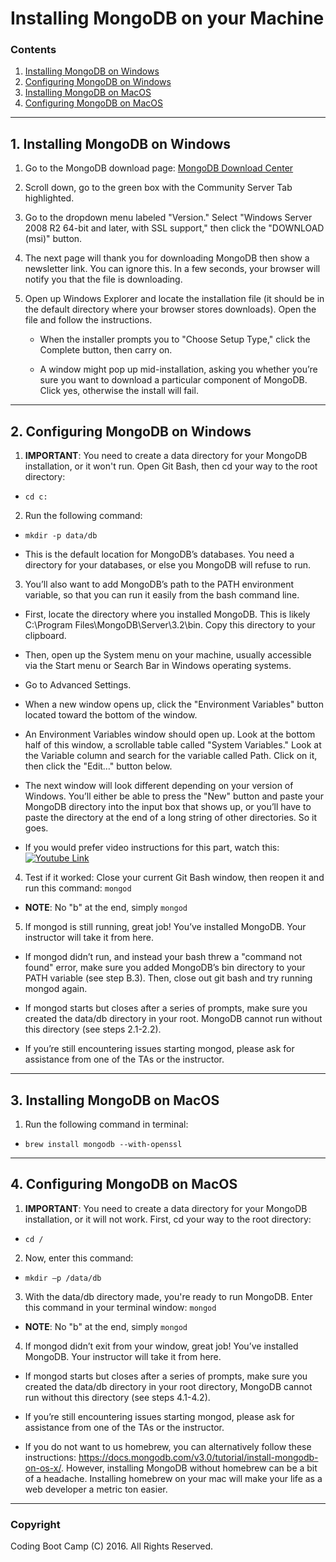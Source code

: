 # Installing MongoDB on your Machine

### Contents
1.	[Installing MongoDB on Windows](#1-installing-mongodb-on-windows)
2.	[Configuring MongoDB on Windows](#2-configuring-mongodb-on-windows)
3.	[Installing MongoDB on MacOS](#3-installing-mongodb-on-macos)
4.	[Configuring MongoDB on MacOS](#4-configuring-mongodb-on-macos)

-------

## 1. Installing MongoDB on Windows

1. Go to the MongoDB download page: <a href="https://www.mongodb.com/download-center#community" target="_blank">MongoDB Download Center</a>

2. Scroll down, go to the green box with the Community Server Tab highlighted.

3. Go to the dropdown menu labeled "Version." Select "Windows Server 2008 R2 64-bit and later, with SSL support," then click the "DOWNLOAD (msi)" button.
	
4. The next page will thank you for downloading MongoDB then show a newsletter link. You can ignore this. In a few seconds, your browser will notify you that the file is downloading.

5.	Open up Windows Explorer and locate the installation file (it should be in the default directory where your browser stores downloads). Open the file and follow the instructions. 
	* When the installer prompts you to "Choose Setup Type," click the Complete button, then carry on.
	
	* A window might pop up mid-installation, asking you whether you’re sure you want to download a particular component of MongoDB. Click yes, otherwise the install will fail.

-------

## 2. Configuring MongoDB on Windows

1. **IMPORTANT**: You need to create a data directory for your MongoDB installation, or it won't run. Open Git Bash, then cd your way to the root directory: 
  * <code>cd c:</code>

2. Run the following command: 
  * <code>mkdir -p data/db</code>
  
  * This is the default location for MongoDB’s databases. You need a directory for your databases, or else you MongoDB will refuse to run.

3. You’ll also want to add MongoDB’s path to the PATH environment variable, so that you can run it easily from the bash command line. 
  * First, locate the directory where you installed MongoDB. This is likely C:\Program Files\MongoDB\Server\3.2\bin\. Copy this directory to your clipboard.
  
  * Then, open up the System menu on your machine, usually accessible via the Start menu or Search Bar in Windows operating systems.
  
  * Go to Advanced Settings.
  
  * When a new window opens up, click the "Environment Variables" button located toward the bottom of the window.
  
  * An Environment Variables window should open up. Look at the bottom half of this window, a scrollable table called "System Variables." Look at the Variable column and search for the variable called Path. Click on it, then click the "Edit…" button below. 
  
  * The next window will look different depending on your version of Windows. You’ll either be able to press the "New" button and paste your MongoDB directory into the input box that shows up, or you’ll have to paste the directory at the end of a long string of other directories. So it goes.
  
  * If you would prefer video instructions for this part, watch this:
  [![Youtube Link](http://img.youtube.com/vi/sBdaRlgb4N8/0.jpg)](https://www.youtube.com/watch?v=sBdaRlgb4N8&feature=youtu.be&t=120 )

4.	Test if it worked: Close your current Git Bash window, then reopen it and run this command: <code>mongod</code> 
  * **NOTE**: No "b" at the end, simply <code>mongod</code>

5.	If mongod is still running, great job! You’ve installed MongoDB. Your instructor will take it from here.
  
  * If mongod didn’t run, and instead your bash threw a "command not found" error, make sure you added MongoDB’s bin directory to your PATH variable (see step B.3). Then, close out git bash and try running mongod again. 
  
  * If mongod starts but closes after a series of prompts, make sure you created the data/db directory in your root. MongoDB cannot run without this directory (see steps 2.1-2.2).
  
  * If you’re still encountering issues starting mongod, please ask for assistance from one of the TAs or the instructor.

-------

## 3. Installing MongoDB on MacOS

1. Run the following command in terminal:
  * <code>brew install mongodb --with-openssl</code>

-------

## 4. Configuring MongoDB on MacOS

1. **IMPORTANT**: You need to create a data directory for your MongoDB installation, or it will not work. First, cd your way to the root directory: 
  * <code>cd /</code>

2. Now, enter this command: 
  * <code>mkdir –p /data/db</code>

3. With the data/db directory made, you're ready to run MongoDB. Enter this command in your terminal window: <code>mongod</code>
  * **NOTE**: No "b" at the end, simply <code>mongod</code>

4. If mongod didn’t exit from your window, great job! You’ve installed MongoDB. Your instructor will take it from here.
  * If mongod starts but closes after a series of prompts, make sure you created the data/db directory in your root directory, MongoDB cannot run without this directory (see steps 4.1-4.2).
  
  * If you’re still encountering issues starting mongod, please ask for assistance from one of the TAs or the instructor.
  
  * If you do not want to us homebrew, you can alternatively follow these instructions: https://docs.mongodb.com/v3.0/tutorial/install-mongodb-on-os-x/. However, installing MongoDB without homebrew can be a bit of a headache. Installing homebrew on your mac will make your life as a web developer a metric ton easier.

-------

### Copyright 
Coding Boot Camp (C) 2016. All Rights Reserved.
